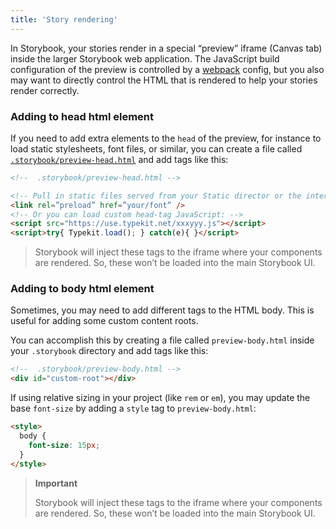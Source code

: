 ```yaml
---
title: 'Story rendering'
---
```


In Storybook, your stories render in a special “preview” iframe (Canvas tab) inside the larger Storybook web application. The JavaScript build configuration of the preview is controlled by a [webpack](./integration#default-configuration) config, but you also may want to directly control the HTML that is rendered to help your stories render correctly.


### Adding to head html element

If you need to add extra elements to the `head` of the preview, for instance to load static stylesheets, font files, or similar, you can create a file called [`.storybook/preview-head.html`](./overview#configure-story-rendering) and add tags like this:

```html
<!--  .storybook/preview-head.html -->

<!-- Pull in static files served from your Static director or the internet -->
<link rel=”preload” href=”your/font” />
<!-- Or you can load custom head-tag JavaScript: -->
<script src="https://use.typekit.net/xxxyyy.js"></script>
<script>try{ Typekit.load(); } catch(e){ }</script>
```

> Storybook will inject these tags to the iframe where your components are rendered. So, these won’t be loaded into the main Storybook UI.


### Adding to body html element

Sometimes, you may need to add different tags to the HTML body. This is useful for adding some custom content roots.

You can accomplish this by creating a file called `preview-body.html` inside your `.storybook` directory and add tags like this:

```html
<!--  .storybook/preview-body.html -->
<div id="custom-root"></div>
```

If using relative sizing in your project (like `rem` or `em`), you may update the base `font-size` by adding a `style` tag to `preview-body.html`:

```html
<style>
  body {
    font-size: 15px;
  }
</style>
```

> **Important**
>
> Storybook will inject these tags to the iframe where your components are rendered. So, these won’t be loaded into the main Storybook UI.

